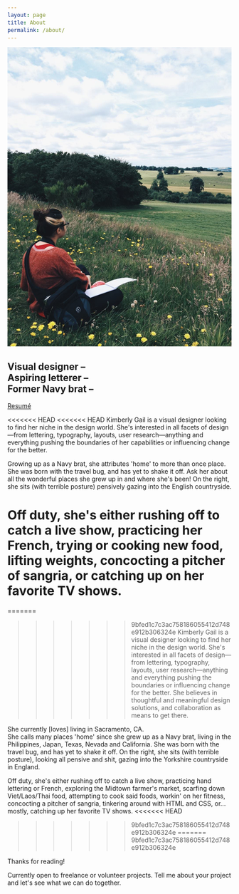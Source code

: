 ```yaml
---
layout: page
title: About
permalink: /about/
---
```


<img src="/images/about.jpg" alt="about">

## Visual designer – <br> Aspiring letterer – <br> Former Navy brat –

<a href="/assets/klosenara-2016-resume.pdf">Resumé</a>

<<<<<<< HEAD
<<<<<<< HEAD
Kimberly Gail is a visual designer looking to find her niche in the design world. She's interested in all facets of design—from lettering, typography, layouts, user research—anything and everything pushing the boundaries of her capabilities or influencing change for the better.

Growing up as a Navy brat, she attributes 'home' to more than once place. She was born with the travel bug, and has yet to shake it off. Ask her about all the wonderful places she grew up in and where she's been! On the right, she sits (with terrible posture) pensively gazing into the English countryside.

Off duty, she's either rushing off to catch a live show, practicing her French, trying or cooking new food, lifting weights, concocting a pitcher of sangria, or catching up on her favorite TV shows.
=======
=======
>>>>>>> 9bfed1c7c3ac758186055412d748e912b306324e
Kimberly Gail is a visual designer looking to find her niche in the design world. She's interested in all facets of design—from lettering, typography, layouts, user research—anything and everything pushing the boundaries or influencing change for the better. She believes in thoughtful and meaningful design solutions, and collaboration as means to get there.

She currently [loves] living in Sacramento, CA.<br>
She calls many places 'home' since she grew up as a Navy brat, living in the Philippines, Japan, Texas, Nevada and California. She was born with the travel bug, and has yet to shake it off. On the right, she sits (with terrible posture), looking all pensive and shit, gazing into the Yorkshire countryside in England.

Off duty, she's either rushing off to catch a live show, practicing hand lettering or French, exploring the Midtown farmer's market, scarfing down Viet/Laos/Thai food, attempting to cook said foods, workin' on her fitness, concocting a pitcher of sangria, tinkering around with HTML and CSS, or... mostly, catching up her favorite TV shows.
<<<<<<< HEAD
>>>>>>> 9bfed1c7c3ac758186055412d748e912b306324e
=======
>>>>>>> 9bfed1c7c3ac758186055412d748e912b306324e

Thanks for reading!

Currently open to freelance or volunteer projects.
Tell me about your project and let's see what we can do together.
